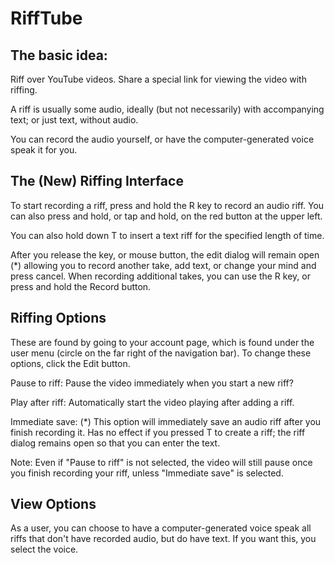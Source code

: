 # RiffTube

## The basic idea:

Riff over YouTube videos. Share a special link for viewing the video with riffing.

A riff is usually some audio, ideally (but not necessarily) with accompanying text; or just text, without audio.

You can record the audio yourself, or have the computer-generated voice speak it for you.

## The (New) Riffing Interface

To start recording a riff, press and hold the R key to record an audio riff. You can also press and hold, or tap and hold, on the red button at the upper left.

You can also hold down T to insert a text riff for the specified length of time.

After you release the key, or mouse button, the edit dialog will remain open (*) allowing you to record another take, add text, or change your mind and press cancel. When recording additional takes, you can use the R key, or press and hold the Record button.

## Riffing Options

These are found by going to your account page, which is found under the user menu (circle on the far right of the navigation bar). To change these options, click the Edit button.

Pause to riff: Pause the video immediately when you start a new riff?

Play after riff: Automatically start the video playing after adding a riff.

Immediate save: (*) This option will immediately save an audio riff after you finish recording it. Has no effect if you pressed T to create a riff; the riff dialog remains open so that you can enter the text.

Note: Even if "Pause to riff" is not selected, the video will still pause once you finish recording your riff, unless "Immediate save" is selected.

## View Options

As a user, you can choose to have a computer-generated voice speak all riffs that don't have recorded audio, but do have text. If you want this, you select the voice.

